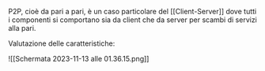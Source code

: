 P2P, cioè da pari a pari, è un caso particolare del [[Client-Server]] dove tutti i componenti si comportano sia da client che da server per scambi di servizi alla pari.

Valutazione delle caratteristiche:

![[Schermata 2023-11-13 alle 01.36.15.png]]
